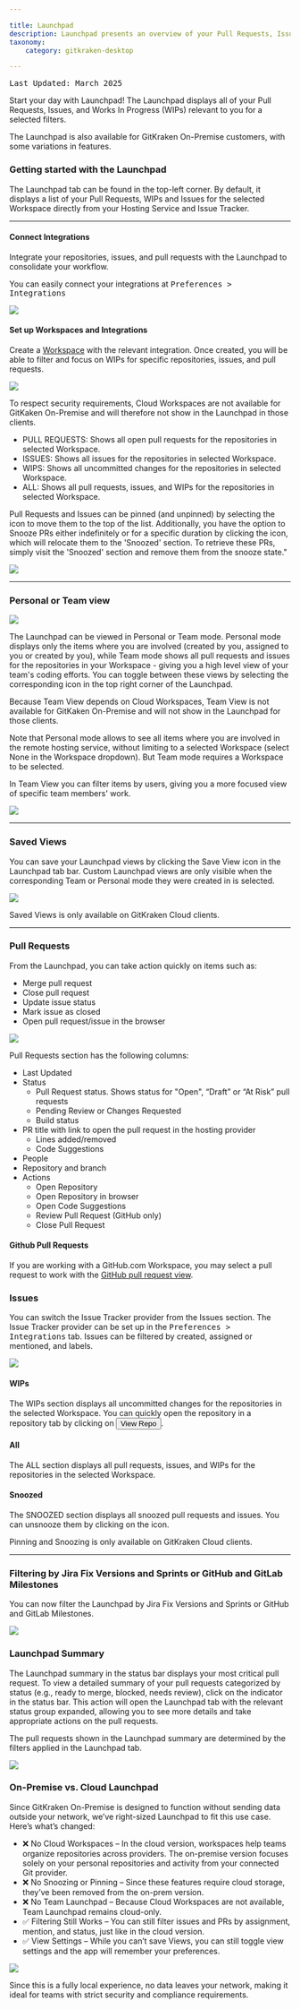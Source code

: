 ```yaml
---

title: Launchpad
description: Launchpad presents an overview of your Pull Requests, Issues and WIPs.
taxonomy:
    category: gitkraken-desktop

---
```


<kbd>Last Updated: March 2025</kbd>

Start your day with Launchpad! The Launchpad displays all of your Pull Requests, Issues, and Works In Progress (WIPs) relevant to you for a selected filters. 

The Launchpad is also available for GitKraken On-Premise customers, with some variations in features. 

### Getting started with the Launchpad

The Launchpad tab can be found in the top-left corner. By default, it displays a list of your Pull Requests, WIPs and Issues for the selected Workspace directly from your Hosting Service and Issue Tracker.

***

#### Connect Integrations

Integrate your repositories, issues, and pull requests with the Launchpad to consolidate your workflow.

You can easily connect your integrations at <kbd>Preferences > Integrations</kbd>

<img src="/wp-content/uploads/gkc-launchpad-hosting-service-10-0-0.png" class="help-center-img img-bordered">

#### Set up Workspaces and Integrations

Create a [Workspace](/gitkraken-desktop/workspaces/) with the relevant integration. Once created, you will be able to filter and focus on WIPs for specific repositories, issues, and pull requests.


<img src="/wp-content/uploads/gkc-launchpad-10-0-0.gif" class="help-center-img img-bordered">

<div class='callout callout--warning'>
    <p>To respect security requirements, Cloud Workspaces are not available for GitKaken On-Premise and will therefore not show in the Launchpad in those clients.</p>
</div>

* PULL REQUESTS: Shows all open pull requests for the repositories in selected Workspace.
* ISSUES: Shows all issues for the repositories in selected Workspace.
* WIPS: Shows all uncommitted changes for the repositories in selected Workspace.
* ALL: Shows all pull requests, issues, and WIPs for the repositories in selected Workspace.


Pull Requests and Issues can be pinned (and unpinned) by selecting the <i class="fa-solid fa-thumbtack"></i> icon to move them to the top of the list. Additionally, you have the option to Snooze PRs either indefinitely or for a specific duration by clicking the <i class="fa-solid fa-snooze"></i> icon, which will relocate them to the 'Snoozed' section. To retrieve these PRs, simply visit the 'Snoozed' section and remove them from the snooze state."

<img src="/wp-content/uploads/gkc-launchpad-pinsnooze-10-0-0.gif" class="help-center-img img-bordered">

***

### Personal or Team view

<img src="/wp-content/uploads/gkc-launchpad-personal-team-10.0.0.png" class="help-center-img img-bordered">

The Launchpad can be viewed in Personal or Team mode. Personal mode displays only the items where you are involved (created by you, assigned to you or created by you), while Team mode shows all pull requests and issues for the repositories in your Workspace - giving you a high level view of your team's coding efforts. You can toggle between these views by selecting the corresponding icon in the top right corner of the Launchpad.

<div class='callout callout--warning'>
    <p>Because Team View depends on Cloud Workspaces, Team View is not available for GitKaken On-Premise and will not show in the Launchpad for those clients.</p>
</div>

Note that Personal mode allows to see all items where you are involved in the remote hosting service, without limiting to a selected Workspace (select None in the Workspace dropdown). But Team mode requires a Workspace to be selected.

In Team View you can filter items by users, giving you a more focused view of specific team members' work.

<img src="/wp-content/uploads/gkd-launchpad-teamview-filter-10.3.0.png" class="help-center-img img-bordered">

***

### Saved Views

You can save your Launchpad views by clicking the <i class="fa-solid fa-plus"></i> Save View icon in the Launchpad tab bar.
Custom Launchpad views are only visible when the corresponding Team or Personal mode they were created in is selected.

<img src="/wp-content/uploads/gkd-10-5-launchpad-save-view.gif" class="help-center-img img-bordered">

<div class='callout callout--basic'>
    <p>Saved Views is only available on GitKraken Cloud clients.</p>
</div>

***

### Pull Requests

From the Launchpad, you can take action quickly on items such as:
- Merge pull request
- Close pull request
- Update issue status
- Mark issue as closed
- Open pull request/issue in the browser

<img src="/wp-content/uploads/gkc-launchpad-actions-10-0-0.png" class="help-center-img img-bordered">

Pull Requests section has the following columns:

* Last Updated 
* Status
  * Pull Request status. Shows status for "Open", “Draft” or “At Risk” pull requests
  * Pending Review or Changes Requested
  * Build status
* PR title with link to open the pull request in the hosting provider
  * Lines added/removed
  * Code Suggestions
* People 
* Repository and branch
* Actions
  * Open Repository
  * Open Repository in browser
  * Open Code Suggestions
  * Review Pull Request (GitHub only)
  * Close Pull Request

#### Github Pull Requests

If you are working with a GitHub.com Workspace, you may select a pull request to work with the <a href="/working-with-repositories/pull-requests/#github-pull-request-view">GitHub pull request view</a>.


### Issues

You can switch the Issue Tracker provider from the Issues section. The Issue Tracker provider can be set up in the <kbd>Preferences > Integrations</kbd> tab. 
Issues can be filtered by created, assigned or mentioned, and labels.

<img src="/wp-content/uploads/gkc-launchpad-issues-10-3-0.png" class="help-center-img img-bordered">

#### WIPs

The WIPs section displays all uncommitted changes for the repositories in the selected Workspace. You can quickly open the repository in a repository tab by clicking on <button class="button button--success button--ui button--nolink">View Repo</button>.

#### All

The ALL section displays all pull requests, issues, and WIPs for the repositories in the selected Workspace.

#### Snoozed

The SNOOZED section displays all snoozed pull requests and issues. You can unsnooze them by clicking on the <i class="fa-solid fa-snooze"></i> icon.

<div class='callout callout--basic'>
    <p>Pinning and Snoozing is only available on GitKraken Cloud clients.</p>
</div>

***

### Filtering by Jira Fix Versions and Sprints or GitHub and GitLab Milestones

You can now filter the Launchpad by Jira Fix Versions and Sprints or GitHub and GitLab Milestones.

<img src="/wp-content/uploads/gkd-10-4-launchpad-jira-sprint-filter.gif" class="help-center-img img-bordered">

### Launchpad Summary

The Launchpad summary in the status bar displays your most critical pull request. To view a detailed summary of your pull requests categorized by status (e.g., ready to merge, blocked, needs review), click on the indicator in the status bar. This action will open the Launchpad tab with the relevant status group expanded, allowing you to see more details and take appropriate actions on the pull requests.

The pull requests shown in the Launchpad summary are determined by the filters applied in the Launchpad tab.

<img src="/wp-content/uploads/gkd-launchpad-summary.gif" class="help-center-img img-bordered">

### On-Premise vs. Cloud Launchpad

Since GitKraken On-Premise is designed to function without sending data outside your network, we’ve right-sized Launchpad to fit this use case. Here’s what’s changed:

- ❌ No Cloud Workspaces – In the cloud version, workspaces help teams organize repositories across providers. The on-premise version focuses solely on your personal repositories and activity from your connected Git provider.
- ❌ No Snoozing or Pinning – Since these features require cloud storage, they’ve been removed from the on-prem version.
- ❌ No Team Launchpad – Because Cloud Workspaces are not available, Team Launchpad remains cloud-only.
- ✅ Filtering Still Works – You can still filter issues and PRs by assignment, mention, and status, just like in the cloud version.
- ✅ View Settings – While you can’t save Views, you can still toggle view settings and the app will remember your preferences.  

<img src="/wp-content/uploads/launchpad-prs.png" class="help-center-img img-bordered">

Since this is a fully local experience, no data leaves your network, making it ideal for teams with strict security and compliance requirements.